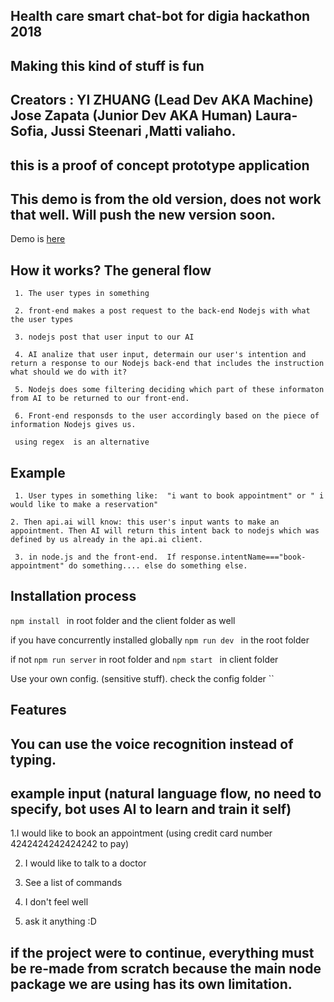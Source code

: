 ## Health care smart chat-bot for digia hackathon 2018
## Making this kind of stuff is fun

## Creators : YI ZHUANG (Lead Dev AKA Machine)  Jose Zapata (Junior Dev AKA Human) Laura-Sofia, Jussi Steenari ,Matti valiaho.

## this is a proof of concept prototype application

## This demo is from the old version, does not work that well. Will push the new version soon.

Demo is [here](https://health-care-chat-bot.herokuapp.com)

## How it works? The general flow
`` 1. The user types in something``

`` 2. front-end makes a post request to the back-end Nodejs with what the user types``

`` 3. nodejs post that user input to our AI``

`` 4. AI analize that user input, determain our user's intention and return a response to our Nodejs back-end that includes the instruction what should we do with it?``

`` 5. Nodejs does some filtering deciding which part of these informaton from AI to be returned to our front-end.``

`` 6. Front-end responsds to the user accordingly based on the piece of information Nodejs gives us.``

`` using regex  is an alternative`` 

## Example
`` 1. User types in something like:  "i want to book appointment" or " i would like to make a reservation"``

`` 2. Then api.ai will know: this user's input wants to make an appointment. Then AI will return this intent back to nodejs which was defined by us already in the api.ai client. ``

`` 3. in node.js and the front-end.  If response.intentName==="book-appointment" do something.... else do something else.``

## Installation process  


``npm install `` in root folder and the client folder as well

if you have concurrently installed globally ``npm run dev ``   in the root folder

if not
`` npm run server `` in root folder and ``npm start `` in client folder

Use your own config. (sensitive stuff). check the config folder
``

## Features

## You can use the voice recognition  instead of typing.

## example input  (natural language flow, no need to specify, bot uses AI to learn and train it self)

1.I would like to book an appointment  (using credit card number 4242424242424242 to pay)

2. I would like to talk to a doctor

3. See a list of commands

4. I don't feel well

5. ask it anything :D

## if the project were to continue, everything must be re-made from scratch because the main node package we are using has its own limitation.
